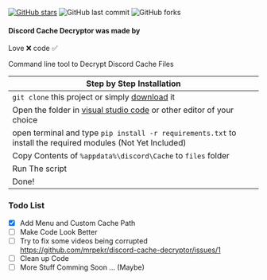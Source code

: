 [![GitHub stars](https://img.shields.io/github/stars/mrpekr/discord-cache-decryptor?color=lime)](https://github.com/mrpekr/discord-cache-decryptor/stargazers) ![GitHub last commit](https://img.shields.io/github/last-commit/mrpekr/discord-cache-decryptor) ![GitHub forks](https://img.shields.io/github/forks/mrpekr/discord-cache-decryptor?color=lime)

#### Discord Cache Decryptor was made by
Love ❌
code ✅

Command line tool to Decrypt Discord Cache Files 

|    Step by Step Installation 		|
| ------------------------------------ 	|
| `git clone` this project or simply [download](https://github.com/mrpekr/discord-cache-decryptor/archive/refs/heads/main.zip) it	|
| Open the folder in [visual studio code](https://code.visualstudio.com/Download#) or other editor of your choice							|
| open terminal and type `pip install -r requirements.txt` to install the required modules (Not Yet Included) 		|
| Copy Contents of `%appdata%\discord\Cache` to `files` folder 				|
| Run The script |
| Done! 				|

### Todo List
- [X] Add Menu and Custom Cache Path
- [ ] Make Code Look Better
- [ ] Try to fix some videos being corrupted https://github.com/mrpekr/discord-cache-decryptor/issues/1
- [ ] Clean up Code
- [ ] More Stuff Comming Soon ... (Maybe)
